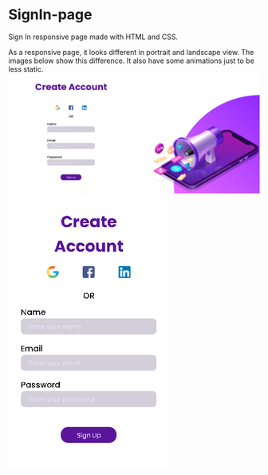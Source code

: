 # SignIn-page
Sign In responsive page made with HTML and CSS.

As a responsive page, it looks different in portrait and landscape view. The images below show this difference.
It also have some animations just to be less static.<br>
<img src="landscape-SignIn.png">
<img src="SignIn-portrait.png">

